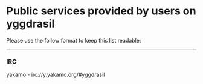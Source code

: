 # Public services provided by users on yggdrasil

Please use the follow format to keep this list readable:   

----------------------------------------------------------------

### IRC

[yakamo](https://github.com/yakamok/ygg-services/blob/master/README.md) - irc://y.yakamo.org/#yggdrasil  
